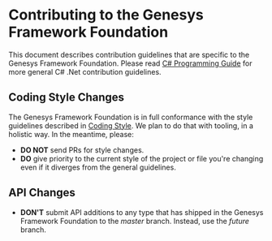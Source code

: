 Contributing to the Genesys Framework Foundation
======================

This document describes contribution guidelines that are specific to the Genesys Framework Foundation. Please read [C# Programming Guide](https://msdn.microsoft.com/en-us/library/ff926074.aspx) for more general C# .Net contribution guidelines.

Coding Style Changes
--------------------

The Genesys Framework Foundation is in full conformance with the style guidelines described in [Coding Style](../coding-style.md). We plan to do that with tooling, in a holistic way. In the meantime, please:

* **DO NOT** send PRs for style changes.
* **DO** give priority to the current style of the project or file you're changing even if it diverges from the general guidelines.

API Changes
-----------

* **DON'T** submit API additions to any type that has shipped in the Genesys Framework Foundation to the *master* branch. Instead, use the *future* branch.


